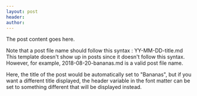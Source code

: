 ```yaml
---
layout: post
header:
author:
---
```


The post content goes here.

Note that a post file name should follow this syntax : YY-MM-DD-title.md
This template doesn't show up in posts since it doesn't follow this syntax.
However, for example, 2018-08-20-bananas.md is a valid post file name.

Here, the title of the post would be automatically set to "Bananas", but if you want a different 
title displayed, the header variable in the font matter can be set to something different
that will be displayed instead.